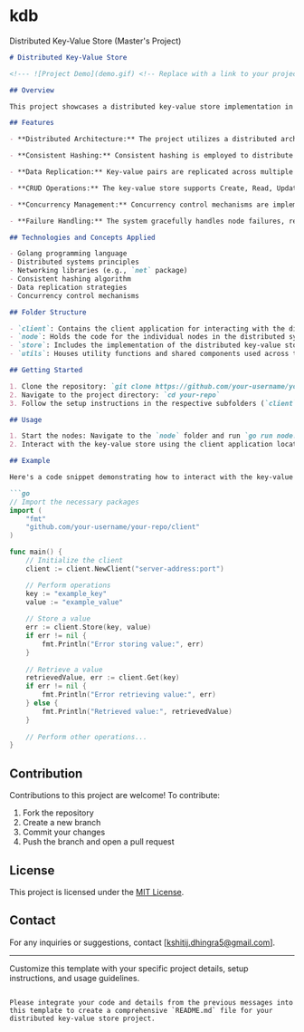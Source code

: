 # kdb
Distributed Key-Value Store (Master's Project)

```markdown
# Distributed Key-Value Store

<!--- ![Project Demo](demo.gif) <!-- Replace with a link to your project demo or a GIF showcasing it --> 

## Overview

This project showcases a distributed key-value store implementation in Golang. The key-value store allows clients to store, retrieve, and delete key-value pairs in a distributed environment, highlighting proficiency in Golang and distributed systems concepts.

## Features

- **Distributed Architecture:** The project utilizes a distributed architecture to ensure scalability and fault tolerance in the key-value store.

- **Consistent Hashing:** Consistent hashing is employed to distribute data across nodes uniformly, preventing hotspots and ensuring efficient data retrieval.

- **Data Replication:** Key-value pairs are replicated across multiple nodes to enhance data availability and reliability.

- **CRUD Operations:** The key-value store supports Create, Read, Update, and Delete operations through an intuitive API.

- **Concurrency Management:** Concurrency control mechanisms are implemented to handle concurrent read and write requests seamlessly.

- **Failure Handling:** The system gracefully handles node failures, reallocating data and maintaining data integrity.

## Technologies and Concepts Applied

- Golang programming language
- Distributed systems principles
- Networking libraries (e.g., `net` package)
- Consistent hashing algorithm
- Data replication strategies
- Concurrency control mechanisms

## Folder Structure

- `client`: Contains the client application for interacting with the distributed key-value store.
- `node`: Holds the code for the individual nodes in the distributed system.
- `store`: Includes the implementation of the distributed key-value storage logic.
- `utils`: Houses utility functions and shared components used across the project.

## Getting Started

1. Clone the repository: `git clone https://github.com/your-username/your-repo.git`
2. Navigate to the project directory: `cd your-repo`
3. Follow the setup instructions in the respective subfolders (`client`, `node`, `store`) to configure and run the components.

## Usage

1. Start the nodes: Navigate to the `node` folder and run `go run node.go --port <port_number>` for each node.
2. Interact with the key-value store using the client application located in the `client` folder. Run the client with `go run client.go --server <server_address>`.

## Example

Here's a code snippet demonstrating how to interact with the key-value store from your client application:

```go
// Import the necessary packages
import (
    "fmt"
    "github.com/your-username/your-repo/client"
)

func main() {
    // Initialize the client
    client := client.NewClient("server-address:port")

    // Perform operations
    key := "example_key"
    value := "example_value"
    
    // Store a value
    err := client.Store(key, value)
    if err != nil {
        fmt.Println("Error storing value:", err)
    }
    
    // Retrieve a value
    retrievedValue, err := client.Get(key)
    if err != nil {
        fmt.Println("Error retrieving value:", err)
    } else {
        fmt.Println("Retrieved value:", retrievedValue)
    }
    
    // Perform other operations...
}
```

## Contribution

Contributions to this project are welcome! To contribute:
1. Fork the repository
2. Create a new branch
3. Commit your changes
4. Push the branch and open a pull request

## License

This project is licensed under the [MIT License](LICENSE).

## Contact

For any inquiries or suggestions, contact [kshitij.dhingra5@gmail.com].

---
Customize this template with your specific project details, setup instructions, and usage guidelines.
```

Please integrate your code and details from the previous messages into this template to create a comprehensive `README.md` file for your distributed key-value store project.